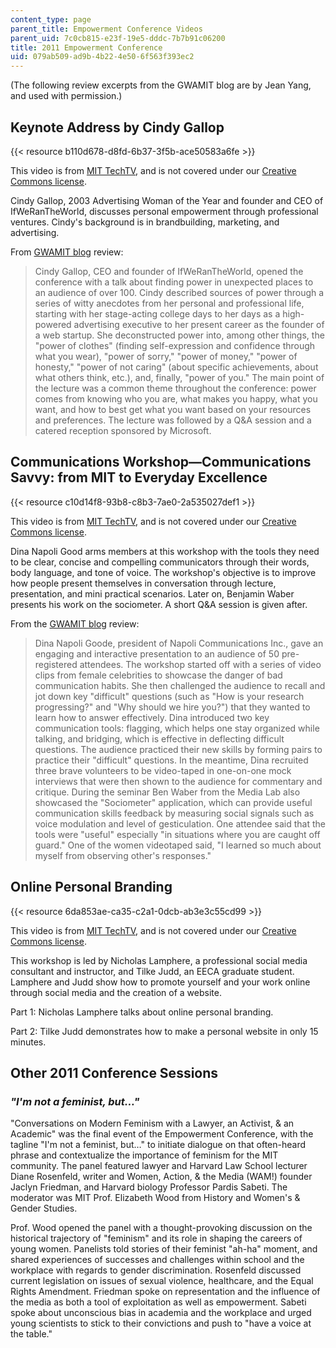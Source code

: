 ```yaml
---
content_type: page
parent_title: Empowerment Conference Videos
parent_uid: 7c0cb815-e23f-19e5-dddc-7b7b91c06200
title: 2011 Empowerment Conference
uid: 079ab509-ad9b-4b22-4e50-6f563f393ec2
---
```


(The following review excerpts from the GWAMIT blog are by Jean Yang, and used with permission.)

Keynote Address by Cindy Gallop
-------------------------------

{{< resource b110d678-d8fd-6b37-3f5b-ace50583a6fe >}}

This video is from [MIT TechTV](http://techtv.mit.edu/), and is not covered under our [Creative Commons license](/terms/#cc).

Cindy Gallop, 2003 Advertising Woman of the Year and founder and CEO of IfWeRanTheWorld, discusses personal empowerment through professional ventures. Cindy's background is in brandbuilding, marketing, and advertising.

From [GWAMIT blog](http://gwamit.blogspot.com/2011/03/empowerment-conference-2011-in-review.html) review:

> Cindy Gallop, CEO and founder of IfWeRanTheWorld, opened the conference with a talk about finding power in unexpected places to an audience of over 100. Cindy described sources of power through a series of witty anecdotes from her personal and professional life, starting with her stage-acting college days to her days as a high-powered advertising executive to her present career as the founder of a web startup. She deconstructed power into, among other things, the "power of clothes" (finding self-expression and confidence through what you wear), "power of sorry," "power of money," "power of honesty," "power of not caring" (about specific achievements, about what others think, etc.), and, finally, "power of you." The main point of the lecture was a common theme throughout the conference: power comes from knowing who you are, what makes you happy, what you want, and how to best get what you want based on your resources and preferences. The lecture was followed by a Q&A session and a catered reception sponsored by Microsoft.

Communications Workshop—Communications Savvy: from MIT to Everyday Excellence
-----------------------------------------------------------------------------

{{< resource c10d14f8-93b8-c8b3-7ae0-2a535027def1 >}}

This video is from [MIT TechTV](http://techtv.mit.edu/), and is not covered under our [Creative Commons license](/terms/#cc).

Dina Napoli Good arms members at this workshop with the tools they need to be clear, concise and compelling communicators through their words, body language, and tone of voice. The workshop's objective is to improve how people present themselves in conversation through lecture, presentation, and mini practical scenarios. Later on, Benjamin Waber presents his work on the sociometer. A short Q&A session is given after.

From the [GWAMIT blog](http://gwamit.blogspot.com/2011/03/empowerment-conference-2011-in-review.html) review:

> Dina Napoli Goode, president of Napoli Communications Inc., gave an engaging and interactive presentation to an audience of 50 pre-registered attendees. The workshop started off with a series of video clips from female celebrities to showcase the danger of bad communication habits. She then challenged the audience to recall and jot down key "difficult" questions (such as "How is your research progressing?" and "Why should we hire you?") that they wanted to learn how to answer effectively. Dina introduced two key communication tools: flagging, which helps one stay organized while talking, and bridging, which is effective in deflecting difficult questions. The audience practiced their new skills by forming pairs to practice their "difficult" questions. In the meantime, Dina recruited three brave volunteers to be video-taped in one-on-one mock interviews that were then shown to the audience for commentary and critique. During the seminar Ben Waber from the Media Lab also showcased the "Sociometer" application, which can provide useful communication skills feedback by measuring social signals such as voice modulation and level of gesticulation. One attendee said that the tools were "useful" especially "in situations where you are caught off guard." One of the women videotaped said, "I learned so much about myself from observing other's responses."

Online Personal Branding
------------------------

{{< resource 6da853ae-ca35-c2a1-0dcb-ab3e3c55cd99 >}}

This video is from [MIT TechTV](http://techtv.mit.edu/), and is not covered under our [Creative Commons license](/terms/#cc).

This workshop is led by Nicholas Lamphere, a professional social media consultant and instructor, and Tilke Judd, an EECA graduate student. Lamphere and Judd show how to promote yourself and your work online through social media and the creation of a website.

Part 1: Nicholas Lamphere talks about online personal branding.

Part 2: Tilke Judd demonstrates how to make a personal website in only 15 minutes.

Other 2011 Conference Sessions
------------------------------

### _"I'm not a feminist, but…"_

"Conversations on Modern Feminism with a Lawyer, an Activist, & an Academic" was the final event of the Empowerment Conference, with the tagline "I'm not a feminist, but…" to initiate dialogue on that often-heard phrase and contextualize the importance of feminism for the MIT community. The panel featured lawyer and Harvard Law School lecturer Diane Rosenfeld, writer and Women, Action, & the Media (WAM!) founder Jaclyn Friedman, and Harvard biology Professor Pardis Sabeti. The moderator was MIT Prof. Elizabeth Wood from History and Women's & Gender Studies.

Prof. Wood opened the panel with a thought-provoking discussion on the historical trajectory of "feminism" and its role in shaping the careers of young women. Panelists told stories of their feminist "ah-ha" moment, and shared experiences of successes and challenges within school and the workplace with regards to gender discrimination. Rosenfeld discussed current legislation on issues of sexual violence, healthcare, and the Equal Rights Amendment. Friedman spoke on representation and the influence of the media as both a tool of exploitation as well as empowerment. Sabeti spoke about unconscious bias in academia and the workplace and urged young scientists to stick to their convictions and push to "have a voice at the table."